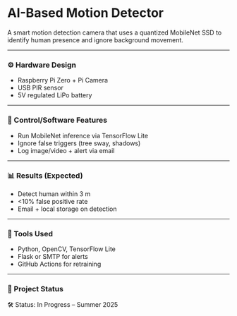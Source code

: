 # AI-Based Motion Detector

A smart motion detection camera that uses a quantized MobileNet SSD to identify human presence and ignore background movement.

---

### ⚙️ Hardware Design
- Raspberry Pi Zero + Pi Camera
- USB PIR sensor
- 5V regulated LiPo battery

---

### 🧠 Control/Software Features
- Run MobileNet inference via TensorFlow Lite
- Ignore false triggers (tree sway, shadows)
- Log image/video + alert via email

---

### 📊 Results (Expected)
- Detect human within 3 m
- <10% false positive rate
- Email + local storage on detection

---

### 🧰 Tools Used
- Python, OpenCV, TensorFlow Lite
- Flask or SMTP for alerts
- GitHub Actions for retraining

---

### 🚧 Project Status
🛠️ Status: In Progress – Summer 2025
